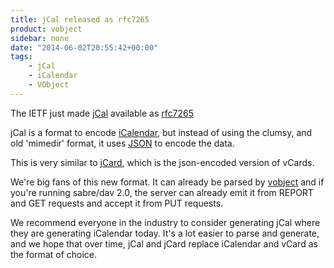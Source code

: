 ```yaml
---
title: jCal released as rfc7265
product: vobject
sidebar: none
date: "2014-06-02T20:55:42+00:00"
tags:
    - jCal
    - iCalendar
    - VObject
---
```


The IETF just made [jCal][1] available as [rfc7265][1]

jCal is a format to encode [iCalendar][2], but instead of using the clumsy, and
old 'mimedir' format, it uses [JSON][3] to encode the data.

This is very similar to [jCard][4], which is the json-encoded version of
vCards.

We're big fans of this new format. It can already be parsed by [vobject][5]
and if you're running sabre/dav 2.0, the server can already emit it from REPORT
and GET requests and accept it from PUT requests.

We recommend everyone in the industry to consider generating jCal where they
are generating iCalendar today. It's a lot easier to parse and generate, and
we hope that over time, jCal and jCard replace iCalendar and vCard as the
format of choice.

[1]: http://tools.ietf.org/html/rfc7265
[2]: http://tools.ietf.org/html/rfc5545
[3]: http://www.json.org/
[4]: http://tools.ietf.org/html/rfc7095
[5]: /vobject/json/
